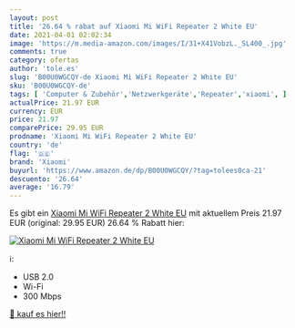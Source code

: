 ```yaml
---
layout: post
title: '26.64 % rabat auf Xiaomi Mi WiFi Repeater 2 White EU'
date: 2021-04-01 02:02:34
image: 'https://m.media-amazon.com/images/I/31+X41VobzL._SL400_.jpg'
comments: true
category: ofertas
author: 'tole.es'
slug: 'B00U0WGCQY-de Xiaomi Mi WiFi Repeater 2 White EU'
sku: 'B00U0WGCQY-de'
tags: [ 'Computer & Zubehör','Netzwerkgeräte','Repeater','xiaomi', ]
actualPrice: 21.97 EUR
currency: EUR
price: 21.97
comparePrice: 29.95 EUR
prodname: 'Xiaomi Mi WiFi Repeater 2 White EU'
country: 'de'
flag: '🇩🇪'
brand: 'Xiaomi'
buyurl: 'https://www.amazon.de/dp/B00U0WGCQY/?tag=tolees0ca-21'
descuento: '26.64'
average: '16.79'
---
```


Es gibt ein [Xiaomi Mi WiFi Repeater 2 White EU](https://www.amazon.de/dp/B00U0WGCQY/?tag=tolees0ca-21) mit aktuellem Preis 21.97 EUR (original: 29.95 EUR) 26.64 % Rabatt hier:

[![Xiaomi Mi WiFi Repeater 2 White EU](https://m.media-amazon.com/images/I/31+X41VobzL._SL400_.jpg)](https://www.amazon.de/dp/B00U0WGCQY/?tag=tolees0ca-21)

ℹ️:

- USB 2.0
- Wi-Fi
- 300 Mbps

[🛒 kauf es hier!!](https://www.amazon.de/dp/B00U0WGCQY/?tag=tolees0ca-21)
